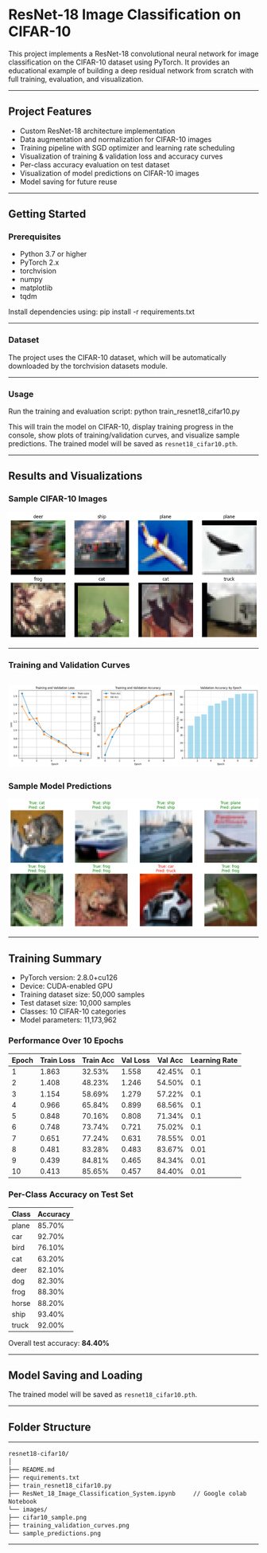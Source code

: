 # ResNet-18 Image Classification on CIFAR-10

This project implements a ResNet-18 convolutional neural network for image classification on the CIFAR-10 dataset using PyTorch. It provides an educational example of building a deep residual network from scratch with full training, evaluation, and visualization.

---

## Project Features

- Custom ResNet-18 architecture implementation
- Data augmentation and normalization for CIFAR-10 images
- Training pipeline with SGD optimizer and learning rate scheduling
- Visualization of training & validation loss and accuracy curves
- Per-class accuracy evaluation on test dataset
- Visualization of model predictions on CIFAR-10 images
- Model saving for future reuse

---

## Getting Started

### Prerequisites

- Python 3.7 or higher  
- PyTorch 2.x  
- torchvision  
- numpy  
- matplotlib  
- tqdm  

Install dependencies using:
pip install -r requirements.txt


---

### Dataset

The project uses the CIFAR-10 dataset, which will be automatically downloaded by the torchvision datasets module.

---

### Usage

Run the training and evaluation script:
python train_resnet18_cifar10.py


This will train the model on CIFAR-10, display training progress in the console, show plots of training/validation curves, and visualize sample predictions. The trained model will be saved as `resnet18_cifar10.pth`.

---

## Results and Visualizations

### Sample CIFAR-10 Images

![Sample CIFAR-10 Images](images/cifar10_sample.png)

---

### Training and Validation Curves

![Loss and Accuracy Curves](images/training_validation_curves.png)
---

### Sample Model Predictions

![Prediction Examples](images/sample_predictions.png)

---

## Training Summary

- PyTorch version: 2.8.0+cu126  
- Device: CUDA-enabled GPU  
- Training dataset size: 50,000 samples  
- Test dataset size: 10,000 samples  
- Classes: 10 CIFAR-10 categories  
- Model parameters: 11,173,962  

### Performance Over 10 Epochs

| Epoch | Train Loss | Train Acc | Val Loss | Val Acc | Learning Rate |
|-------|------------|-----------|----------|---------|---------------|
| 1     | 1.863      | 32.53%    | 1.558    | 42.45%  | 0.1           |
| 2     | 1.408      | 48.23%    | 1.246    | 54.50%  | 0.1           |
| 3     | 1.154      | 58.69%    | 1.279    | 57.22%  | 0.1           |
| 4     | 0.966      | 65.84%    | 0.899    | 68.56%  | 0.1           |
| 5     | 0.848      | 70.16%    | 0.808    | 71.34%  | 0.1           |
| 6     | 0.748      | 73.74%    | 0.721    | 75.02%  | 0.1           |
| 7     | 0.651      | 77.24%    | 0.631    | 78.55%  | 0.01          |
| 8     | 0.481      | 83.28%    | 0.483    | 83.67%  | 0.01          |
| 9     | 0.439      | 84.81%    | 0.465    | 84.34%  | 0.01          |
| 10    | 0.413      | 85.65%    | 0.457    | 84.40%  | 0.01          |

### Per-Class Accuracy on Test Set

| Class  | Accuracy |
|--------|----------|
| plane  | 85.70%   |
| car    | 92.70%   |
| bird   | 76.10%   |
| cat    | 63.20%   |
| deer   | 82.10%   |
| dog    | 82.30%   |
| frog   | 88.30%   |
| horse  | 88.20%   |
| ship   | 93.40%   |
| truck  | 92.00%   |

Overall test accuracy: **84.40%**

---

## Model Saving and Loading

The trained model will be saved as `resnet18_cifar10.pth`.

---

## Folder Structure
---

```
resnet18-cifar10/
│
├── README.md
├── requirements.txt
├── train_resnet18_cifar10.py
├── ResNet_18_Image_Classification_System.ipynb     // Google colab Notebook
└── images/
├── cifar10_sample.png
├── training_validation_curves.png
└── sample_predictions.png
```
---
